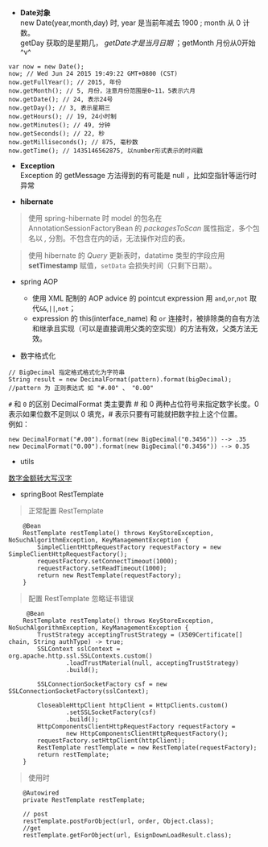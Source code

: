 
- **Date对象**    
new Date(year,month,day) 时, year 是当前年减去 1900 ; month 从 0 计数。    
getDay 获取的是星期几， *getDate才是当月日期* ；getMonth 月份从0开始 ^v^
```
var now = new Date();
now; // Wed Jun 24 2015 19:49:22 GMT+0800 (CST)
now.getFullYear(); // 2015, 年份
now.getMonth(); // 5, 月份，注意月份范围是0~11，5表示六月
now.getDate(); // 24, 表示24号
now.getDay(); // 3, 表示星期三
now.getHours(); // 19, 24小时制
now.getMinutes(); // 49, 分钟
now.getSeconds(); // 22, 秒
now.getMilliseconds(); // 875, 毫秒数
now.getTime(); // 1435146562875, 以number形式表示的时间戳
```
- **Exception**  
Exception 的 getMessage 方法得到的有可能是 null ，比如空指针等运行时异常

- **hibernate**

> 使用 spring-hibernate 时 model 的包名在 AnnotationSessionFactoryBean 的 *packagesToScan* 属性指定，多个包名以 *,* 分割。不包含在内的话，无法操作对应的表。

> 使用 hibernate 的 *Query* 更新表时，datatime 类型的字段应用 **setTimestamp** 赋值，`setData` 会损失时间（只剩下日期）。

- spring AOP
    + 使用 XML 配制的 AOP advice 的 pointcut expression 用 `and`,`or`,`not` 取代`&&`,`||`,`not`；     
    + expression 的 this(interface_name) 和 `or` 连接时，被排除类的自有方法和继承且实现（可以是直接调用父类的空实现）的方法有效，父类方法无效。     

- 数字格式化
```
// BigDecimal 指定格式格式化为字符串
String result = new DecimalFormat(pattern).format(bigDecimal);
//pattern 为 正则表达式 如 "#.00" 、 "0.00"
```
`#` 和 `0` 的区别
DecimalFormat 类主要靠 # 和 0 两种占位符号来指定数字长度。0 表示如果位数不足则以 0 填充，# 表示只要有可能就把数字拉上这个位置。           
例如：
```
new DecimalFormat("#.00").format(new BigDecimal("0.3456")) --> .35
new DecimalFormat("0.00").format(new BigDecimal("0.3456")) --> 0.35
```

- utils       
  
[数字金额转大写汉字][1]

- springBoot RestTemplate
> 正常配置 RestTemplate

```
    @Bean
    RestTemplate restTemplate() throws KeyStoreException, NoSuchAlgorithmException, KeyManagementException {
        SimpleClientHttpRequestFactory requestFactory = new SimpleClientHttpRequestFactory();
        requestFactory.setConnectTimeout(1000);
        requestFactory.setReadTimeout(1000);
        return new RestTemplate(requestFactory);
    }
```

> 配置 RestTemplate 忽略证书错误

```
     @Bean
    RestTemplate restTemplate() throws KeyStoreException, NoSuchAlgorithmException, KeyManagementException {
        TrustStrategy acceptingTrustStrategy = (X509Certificate[] chain, String authType) -> true;
        SSLContext sslContext = org.apache.http.ssl.SSLContexts.custom()
                .loadTrustMaterial(null, acceptingTrustStrategy)
                .build();

        SSLConnectionSocketFactory csf = new SSLConnectionSocketFactory(sslContext);

        CloseableHttpClient httpClient = HttpClients.custom()
                .setSSLSocketFactory(csf)
                .build();
        HttpComponentsClientHttpRequestFactory requestFactory =
                new HttpComponentsClientHttpRequestFactory();
        requestFactory.setHttpClient(httpClient);
        RestTemplate restTemplate = new RestTemplate(requestFactory);
        return restTemplate;
    }
```

> 使用时

```
    @Autowired
    private RestTemplate restTemplate;

    // post
    restTemplate.postForObject(url, order, Object.class);
    //get
    restTemplate.getForObject(url, EsignDownLoadResult.class);
```





[1]:https://github.com/tianqing2117/DailyProgress/blob/master/utils/MoneyUtils.java

